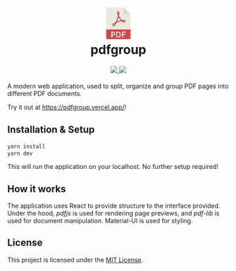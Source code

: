 <h1 align="center">
    <img src="./public/pdfgroup.svg" width="72" />
    <br>
    pdfgroup
</h1>

<div align="center">
    <h4>
        <a href="https://pdfgroup.vercel.app/">
            <img src="https://img.shields.io/github/deployments/yiliansource/pdfgroup/production?label=vercel&logo=vercel&logoColor=white"/>
        </a>
        <a href="https://github.com/yiliansource/pdfgroup/commits/main">
            <img src="https://img.shields.io/github/last-commit/yiliansource/pdfgroup"/>
        </a>
    </h4>
</div>

A modern web application, used to split, organize and group PDF pages into different PDF documents.

Try it out at https://pdfgroup.vercel.app/!

## Installation & Setup

```console
yarn install
yarn dev
```

This will run the application on your localhost. No further setup required!

## How it works

The application uses React to provide structure to the interface provided. Under the hood, _pdfjs_ is used for rendering page previews, and _pdf-lib_ is used for document manipulation. Material-UI is used for styling.

## License

This project is licensed under the [MIT License](./LICENSE).
